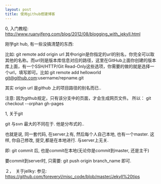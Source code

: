 ```yaml
---
layout: post
title: 使用github搭建博客
---
```



0, 入门教程:
http://www.ruanyifeng.com/blog/2012/08/blogging_with_jekyll.html

刚学git hub, 有一些没搞清楚的东西:

比如:
git remote add origin url 
其中origin是你指定的url的别名，你完全可以取其他的名称。而url则是版本库信息对应的路径，这里在GitHub上面你创建的版本库上面，有一个SSH/HTTP/Git Read-Only这些选项，你需要的做的就是选择一个url，填写即可。比如 
git remote add helloworld git@github.com:username/repname.git 

其实 origin url 是github 上的项目路径的别名而已..

注意:
因为github规定，只有该分支中的页面，才会生成网页文件。
所以：
git checkout --orphan gh-pages

1, 关于git

git 与svn 最大的不同在于. 他是分布式的.. 

也就是说, 同一套代码, 在server上有, 然后每个人自己本地, 也有一个master. 这样, 你自己修改, 提交,都是在本地进行. 与server上无关. 

即: git commit 后, 也是commit在本地(无论你是commit到master, 还是主干)

要commit到server时, 只需要: git push origin branch_name 即可. 



２，　关于jellky: 参见:
https://github.com/foreveryl/misc_code/blob/master/Jekyll%20tips




